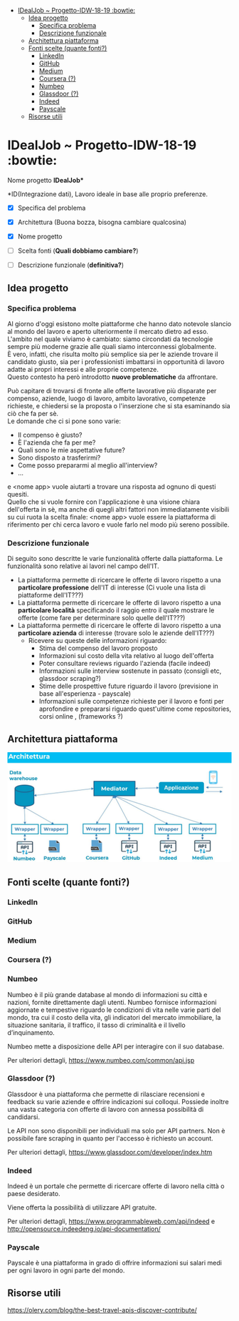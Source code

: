 - [IDealJob ~ Progetto-IDW-18-19 :bowtie:](#idealjob--progetto-idw-18-19-bowtie)
  - [Idea progetto](#idea-progetto)
    - [Specifica problema](#specifica-problema)
    - [Descrizione funzionale](#descrizione-funzionale)
  - [Architettura piattaforma](#architettura-piattaforma)
  - [Fonti scelte (quante fonti?)](#fonti-scelte-quante-fonti)
    - [LinkedIn](#linkedin)
    - [GitHub](#github)
    - [Medium](#medium)
    - [Coursera (?)](#coursera)
    - [Numbeo](#numbeo)
    - [Glassdoor (?)](#glassdoor)
    - [Indeed](#indeed)
    - [Payscale](#payscale)
  - [Risorse utili](#risorse-utili)


# IDealJob ~ Progetto-IDW-18-19 :bowtie:	
<English platform>

Nome progetto **IDealJob\***

\*ID(Integrazione dati), Lavoro ideale in base alle proprio preferenze.

- [x] Specifica del problema
- [x] Architettura (Buona bozza, bisogna cambiare qualcosina)
- [x] Nome progetto
- [ ] Scelta fonti (**Quali dobbiamo cambiare?**)
- [ ] Descrizione funzionale (**definitiva?**)


## Idea progetto

### Specifica problema

<Boost del mercato>

Al giorno d'oggi esistono molte piattaforme che hanno dato notevole slancio al mondo del lavoro e aperto ulteriormente il mercato dietro ad esso.\
L'ambito nel quale viviamo è cambiato: siamo circondati da tecnologie sempre più moderne grazie alle quali siamo interconnessi globalmente.\
È vero, infatti, che risulta molto più semplice sia per le aziende trovare  il candidato giusto, sia per i professionisti imbattarsi in opportunità di lavoro adatte ai propri interessi e alle proprie competenze.\
Questo contesto ha però introdotto **nuove problematiche** da affrontare.

Può capitare di trovarsi di fronte alle offerte lavorative più disparate per compenso, aziende, luogo di lavoro, ambito lavorativo, competenze richieste, e chiedersi se la proposta o l'inserzione che si sta esaminando sia ciò che fa per sè.\
Le domande che ci si pone sono varie: 
* Il compenso è giusto?
* È l'azienda che fa per me?
* Quali sono le mie aspettative future?
* Sono disposto a trasferirmi?
* Come posso prepararmi al meglio all'interview?
* ...

e \<nome app\> vuole aiutarti a trovare una risposta ad ognuno di questi quesiti.\
Quello che si vuole fornire con l'applicazione è una visione chiara dell'offerta in sè, ma anche di quegli altri fattori non immediatamente visibili su cui ruota la scelta finale: \<nome app\> vuole essere la piattaforma di riferimento per chi cerca lavoro e vuole farlo nel modo più sereno possibile.

### Descrizione funzionale

Di seguito sono descritte le varie funzionalità offerte dalla piattaforma.
Le funzionalità sono relative ai lavori nel campo dell'IT.

- La piattaforma permette di ricercare le offerte di lavoro rispetto a una **particolare professione** dell'IT di interesse (Ci vuole una lista di piattaforme dell'IT???)
- La piattaforma permette di ricercare le offerte di lavoro rispetto a una **particolare località** specificando il raggio entro il quale mostrare le offerte (come fare per determinare solo quelle dell'IT???)
- La piattaforma permette di ricercare le offerte di lavoro rispetto a una **particolare azienda** di interesse (trovare solo le aziende dell'IT???)
  - Ricevere su queste delle informazioni riguardo:
    - Stima del compenso del lavoro proposto
    - Informazioni sul costo della vita relativo al luogo dell'offerta
    - Poter consultare reviews riguardo l'azienda (facile indeed)
    - Informazioni sulle interview sostenute in passato (consigli etc, glassdoor scraping?)
    - Stime delle prospettive future riguardo il lavoro (previsione in base all'esperienza - payscale)
    - Informazioni sulle competenze richieste per il lavoro e fonti per aprofondire e prepararsi riguardo quest'ultime come repositories, corsi online , (frameworks ?) 

## Architettura piattaforma

![Architettura piattaforma](/images/architecture.jpg)

## Fonti scelte (quante fonti?)

### LinkedIn

### GitHub

### Medium

### Coursera (?)

### Numbeo

Numbeo è il più grande database al mondo di informazioni su città e nazioni, fornite direttamente dagli utenti. Numbeo fornisce informazioni aggiornate e tempestive riguardo le condizioni di vita nelle varie parti del mondo, tra cui il costo della vita, gli indicatori del mercato immobiliare, la situazione sanitaria, il traffico, il tasso di criminalità e il livello d’inquinamento. 

Numbeo mette a disposizione delle API per interagire con il suo database. 

Per ulteriori dettagli, https://www.numbeo.com/common/api.jsp

### Glassdoor (?)

Glassdoor è una piattaforma che permette di rilasciare recensioni e feedback su varie aziende e offrire indicazioni sui colloqui. 
Possiede inoltre una vasta categoria con offerte di lavoro con annessa possibilità di candidarsi.

Le API non sono disponibili per individuali ma solo per API partners.
Non è possibile fare scraping in quanto per l'accesso è richiesto un account.

Per ulteriori dettagli, https://www.glassdoor.com/developer/index.htm

### Indeed

Indeed è un portale che permette di ricercare offerte di lavoro nella città o paese desiderato. 

Viene offerta la possibilità di utilizzare API gratuite.

Per ulteriori dettagli, https://www.programmableweb.com/api/indeed e http://opensource.indeedeng.io/api-documentation/

### Payscale

Payscale è una piattaforma in grado di offrire informazioni sui salari medi per ogni lavoro in ogni parte del mondo.


## Risorse utili

https://olery.com/blog/the-best-travel-apis-discover-contribute/

